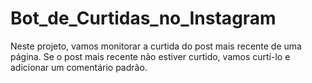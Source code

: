 # Bot_de_Curtidas_no_Instagram
Neste projeto, vamos monitorar a curtida do post mais recente de uma página. Se o post mais recente não estiver curtido, vamos curtí-lo e adicionar um comentário padrão.
